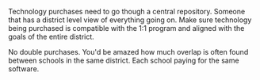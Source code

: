 Technology purchases need to go though  a central repository. Someone that has a district level view of everything going on. Make sure technology being purchased is compatible with the 1:1 program and aligned with the goals of the entire district. 

No double purchases. You'd be amazed how much overlap is often found between schools in the same district. Each school paying for the same software. 